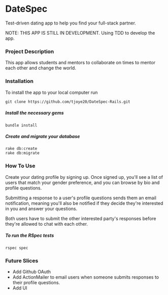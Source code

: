 # DateSpec

Test-driven dating app to help you find your full-stack partner.

NOTE: THIS APP IS STILL IN DEVELOPMENT. Using TDD to develop the app.

### Project Description

This app allows students and mentors to collaborate on times to mentor each other and change the world.  

### Installation
To install the app to your local computer run

    git clone https://github.com/tjoye20/DateSpec-Rails.git

##### Install the necessary gems

    bundle install

##### Create and migrate your database

    rake db:create
    rake db:migrate

### How To Use

Create your dating profile by signing up. Once signed up, you'll see a list of users that match your gender preference, and you can browse by bio and profile questions.

Submitting a response to a user's profile questions sends them an email notification, meaning you'll also be notified if they decide they're interested in you and answer your questions.

Both users have to submit the other interested party's responses before they're allowed to chat with each other.

##### To run the RSpec tests

    rspec spec

### Future Slices

* Add Github OAuth  
* Add ActionMailer to email users when someone submits responses to their profile questions.
* Add UI

